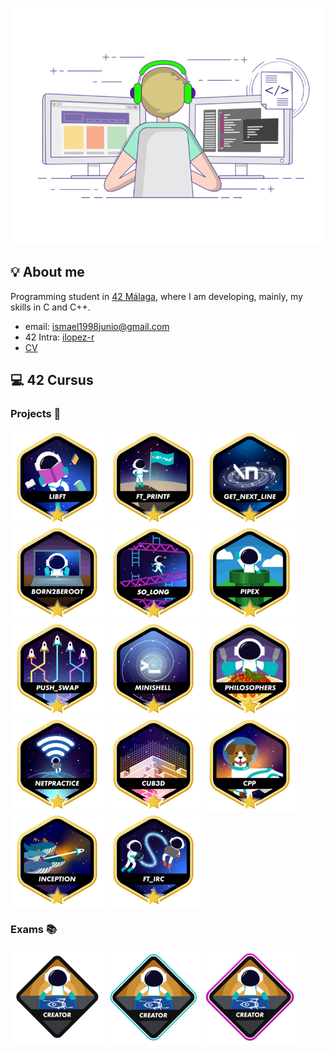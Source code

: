 ![HI THERE](https://raw.githubusercontent.com/ilopez-r/resources/main/hithere.gif)

## 💡 About me 
Programming student in [42 Málaga](https://www.fundaciontelefonica.com/empleabilidad/campus-42/), where I am developing, mainly, my skills in C and C++.
- email: [ismael1998junio@gmail.com](mailto:ismael1998junio@gmail.com)
- 42 Intra: [ilopez-r](https://profile.intra.42.fr/users/ilopez-r)
- [CV](https://github.com/ilopez-r/resources/blob/main/CV.pdf)

## 💻 42 Cursus
### Projects 🚀
[![LIBFT](https://raw.githubusercontent.com/ilopez-r/resources/main/badges/libftm.png)](https://github.com/ilopez-r/libft) [![FT_PRINTF](https://raw.githubusercontent.com/ilopez-r/resources/main/badges/ft_printfm.png)](https://github.com/ilopez-r/ft_printf) [![GETNEXTLINE](https://raw.githubusercontent.com/ilopez-r/resources/main/badges/get_next_linem.png)](https://github.com/ilopez-r/get_next_line) [![BORN2BEROOT](https://raw.githubusercontent.com/ilopez-r/resources/main/badges/born2berootm.png)](https://github.com/ilopez-r/born2beroot) [![SO_LONG](https://raw.githubusercontent.com/ilopez-r/resources/main/badges/so_longm.png)](https://github.com/ilopez-r/so_long) [![PIPEX](https://raw.githubusercontent.com/ilopez-r/resources/main/badges/pipexm.png)](https://github.com/ilopez-r/pipex) [![PUSH_SWAP](https://raw.githubusercontent.com/ilopez-r/resources/main/badges/push_swapm.png)](https://github.com/ilopez-r/push_swap) [![MINISHELL](https://raw.githubusercontent.com/ilopez-r/resources/main/badges/minishellm.png)](https://github.com/ilopez-r/minishell) [![PHILOSOPHERS](https://raw.githubusercontent.com/ilopez-r/resources/main/badges/philosophersm.png)](https://github.com/ilopez-r/philosophers) [![NETPRACTICE](https://raw.githubusercontent.com/ilopez-r/resources/main/badges/netpracticem.png)](https://github.com/ilopez-r/net_practice) [![CUB3D](https://raw.githubusercontent.com/ilopez-r/resources/main/badges/cub3dm.png)](https://github.com/ilopez-r/cub3d) [![CPP](https://raw.githubusercontent.com/ilopez-r/resources/main/badges/cppm.png)](https://github.com/ilopez-r/cpp) [![INCEPTION](https://raw.githubusercontent.com/ilopez-r/resources/main/badges/inceptionm.png)](https://github.com/ilopez-r/inception) [![FT_IRC](https://raw.githubusercontent.com/ilopez-r/resources/main/badges/ft_ircm.png)](https://github.com/ilopez-r/ft_irc)
### Exams 📚
[![EXAM02](https://raw.githubusercontent.com/ilopez-r/resources/main/badges/entrepreneurn.png)](https://github.com/ilopez-r/exam02) [![EXAM03](https://raw.githubusercontent.com/ilopez-r/resources/main/badges/entrepreneure.png)](https://github.com/ilopez-r/exam03) [![EXAM04](https://raw.githubusercontent.com/ilopez-r/resources/main/badges/entrepreneurm.png)](https://github.com/ilopez-r/exam04)
